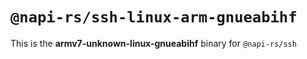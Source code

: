 # `@napi-rs/ssh-linux-arm-gnueabihf`

This is the **armv7-unknown-linux-gnueabihf** binary for `@napi-rs/ssh`
